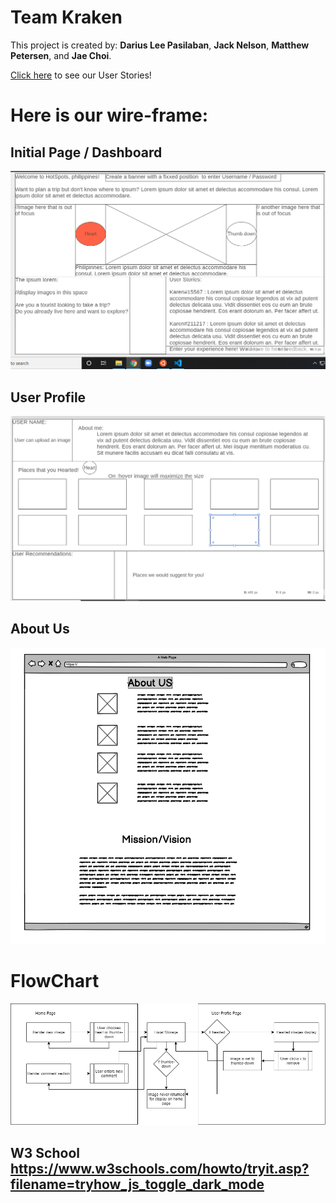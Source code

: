 # Team Kraken

This project is created by:
**Darius Lee Pasilaban**, 
**Jack Nelson**,
**Matthew Petersen**,
 and **Jae Choi**.

[Click here](UserStories.md) to see our User Stories!


# Here is our wire-frame:

## Initial Page / Dashboard
<img src="images/HomePage.PNG">

## User Profile
<img src="images/userPage.PNG">

## About Us
<img src="images/aboutUs.png">


# FlowChart
<img src="images/FlowChart.png">


## W3 School https://www.w3schools.com/howto/tryit.asp?filename=tryhow_js_toggle_dark_mode ##